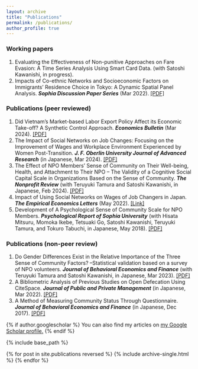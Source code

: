 ```yaml
---
layout: archive
title: "Publications"
permalink: /publications/
author_profile: true
---
```


### Working papers

1. Evaluating the Effectiveness of Non-punitive Approaches on Fare Evasion: A Time Series Analysis Using Smart Card Data. (with Satoshi Kawanishi, in progress).
2. Impacts of Co-ethnic Networks and Socioeconomic Factors on Immigrants’ Residence Choice in Tokyo: A Dynamic Spatial Panel Analysis. ***Sophia Discussion Paper Series*** (Mar 2022). [[PDF]](https://deliverypdf.ssrn.com/delivery.php?ID=808067068026071066069104008119067091035019070001075003096098087108083000105031004002106039102104013096111076011025067071119099126080022051012089126093073093092125030093028080092100002100075114027078102118092002120120030020007067123111026083121126092017&EXT=pdf&INDEX=TRUE)

### Publications (peer reviewed)

1. Did Vietnam’s Market-based Labor Export Policy Affect its Economic Take-off? A Synthetic Control Approach. ***Economics Bulletin*** (Mar 2024). [[PDF]](http://www.accessecon.com/pubs/eb/)
2. The Impact of Social Networks on Job Changes: Focusing on the Improvement of Wages and Workplace Environment Experienced by Women Post-Transition. ***J. F. Oberlin University Journal of Advanced Research*** (in Japanese, Mar 2024). [[PDF]](https://obirin.repo.nii.ac.jp/search?page=1&size=50&sort=custom_sort&search_type=2&q=326)
3. The Effect of NPO Members’ Sense of Community on Their Well-being, Health, and Attachment to Their NPO – The Validity of a Cognitive Social Capital Scale in Organizations Based on the Sense of Community. ***The Nonprofit Review*** (with Teruyuki Tamura and Satoshi Kawanishi, in Japanese, Feb 2024). [[PDF]](https://www.jstage.jst.go.jp/browse/janpora/-char/en)
4. Impact of Using Social Networks on Wages of Job Changers in Japan. ***The Empirical Economics Letters*** (May 2022). [[Link]](http://www.eel.my100megs.com/volume-21-number-5.htm)
5. Development of A Psychological Sense of Community Scale for NPO Members. ***Psychological Report of Sophia University*** (with Hisata Mitsuru, Momoka Ikebe, Tetsuaki Go, Satoshi Kawanishi, Teruyuki Tamura, and Tokuro Tabuchi, in Japanese, May 2018). [[PDF]](https://digital-archives.sophia.ac.jp/pub/repository/20191121009/pdf/1_0-DC0_963f5c2a3a98ff5542e5e28037e5d51d364906d6ad01857209396bc7d5f29708_1710840755700_200000020521_119000_079.pdf?dl=1)


### Publications (non-peer review)

1. Do Gender Differences Exist in the Relative Importance of the Three Sense of Community Factors? –Statistical validation based on a survey of NPO volunteers. ***Journal of Behavioral Economics and Finance*** (with Teruyuki Tamura and Satoshi Kawanishi, in Japanese, Mar 2023). [[PDF]](https://www.jstage.jst.go.jp/article/jbef/15/Special_issue/15_S26/_pdf/-char/ja)
2. A Bibliometric Analysis of Previous Studies on Open Defecation Using CiteSpace. ***Journal of Public and Private Management*** (in Japanese, Mar 2022). [[PDF]](https://www.bunkyo.ac.jp/faculty/business/feature/journal/pdf/vol8/business_journal_vol8_08.pdf)
3. A Method of Measuring Community Status Through Questionnaire. ***Journal of Behavioral Economics and Finance*** (in Japanese, Dec 2017). [[PDF]](https://www.jstage.jst.go.jp/article/jbef/10/Special_issue/10_S29/_pdf/-char/ja)

{% if author.googlescholar %}
  You can also find my articles on <u><a href="{{author.googlescholar}}">my Google Scholar profile</a>.</u>
{% endif %}

{% include base_path %}

{% for post in site.publications reversed %}
  {% include archive-single.html %}
{% endfor %}
